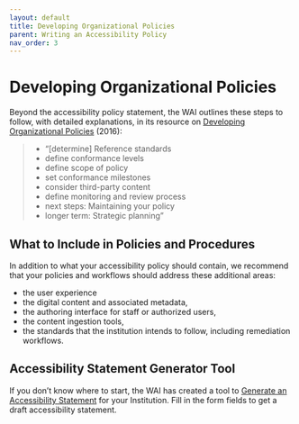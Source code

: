 ```yaml
---
layout: default
title: Developing Organizational Policies
parent: Writing an Accessibility Policy
nav_order: 3
---
```


# Developing Organizational Policies

Beyond the accessibility policy statement, the WAI outlines these steps to follow, with detailed explanations, in its resource on [Developing Organizational Policies](https://www.w3.org/WAI/planning/org-policies/) (2016):

> -	“[determine] Reference standards
> -	define conformance levels
> -	define scope of policy
> -	set conformance milestones
> -	consider third-party content
> -	define monitoring and review process
> -	next steps: Maintaining your policy
> -	longer term: Strategic planning” 

## What to Include in Policies and Procedures

In addition to what your accessibility policy should contain, we recommend that your policies and workflows should address these additional areas: 

-	the user experience
-	the digital content and associated metadata,
-	the authoring interface for staff or authorized users,
-	the content ingestion tools, 
-	the standards that the institution intends to follow, including remediation workflows.

## Accessibility Statement Generator Tool

If you don’t know where to start, the WAI has created a tool to [Generate an Accessibility Statement](https://www.w3.org/WAI/planning/statements/generator/#create) for your Institution. Fill in the form fields to get a draft accessibility statement. 